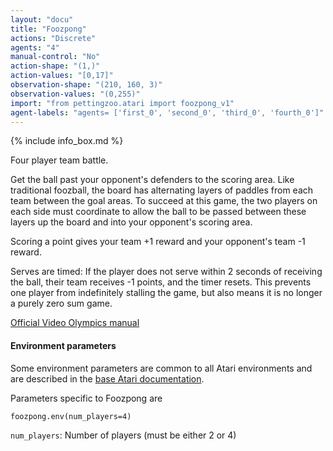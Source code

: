 ```yaml
---
layout: "docu"
title: "Foozpong"
actions: "Discrete"
agents: "4"
manual-control: "No"
action-shape: "(1,)"
action-values: "[0,17]"
observation-shape: "(210, 160, 3)"
observation-values: "(0,255)"
import: "from pettingzoo.atari import foozpong_v1"
agent-labels: "agents= ['first_0', 'second_0', 'third_0', 'fourth_0']"
---
```


{% include info_box.md %}



Four player team battle.

Get the ball past your opponent's defenders to the scoring area. Like traditional foozball, the board has alternating layers of paddles from each team between the goal areas. To succeed at this game, the two players on each side must coordinate to allow the ball to be passed between these layers up the board and into your opponent's scoring area.

Scoring a point gives your team +1 reward and your opponent's team -1 reward.

Serves are timed: If the player does not serve within 2 seconds of receiving the ball, their team receives -1 points, and the timer resets. This prevents one player from indefinitely stalling the game, but also means it is no longer a purely zero sum game.


[Official Video Olympics manual](https://atariage.com/manual_html_page.php?SoftwareLabelID=587)

#### Environment parameters

Some environment parameters are common to all Atari environments and are described in the [base Atari documentation](../atari).

Parameters specific to Foozpong are

```
foozpong.env(num_players=4)
```

`num_players`:  Number of players (must be either 2 or 4)

